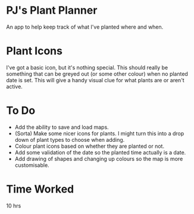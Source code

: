 # PJ's Plant Planner

An app to help keep track of what I've planted where and when.

# Plant Icons

I've got a basic icon, but it's nothing special. This should really be something that
can be greyed out (or some other colour)  when no planted date is set. This will give a
handy visual clue for what plants are or aren't active.

# To Do

- Add the ability to save and load maps.
- (Sorta) Make some nicer icons for plants. I might turn this into a drop down of plant types to
choose when adding.
- Colour plant icons based on whether they are planted or not.
- Add some validation of the date so the planted time actually is a date.
- Add drawing of shapes and changing up colours so the map is more customisable.

# Time Worked

10 hrs

